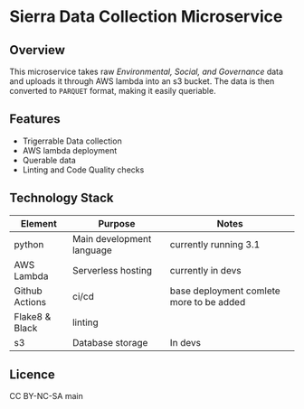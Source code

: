 # Sierra Data Collection Microservice

## Overview 
This microservice takes raw *Environmental, Social, and Governance* data and uploads it through AWS lambda into an s3 bucket. 
The data is then converted to `PARQUET` format, making it easily queriable. 

## Features 

- Trigerrable Data collection 
- AWS lambda deployment 
- Querable data 
- Linting and Code Quality checks

## Technology Stack 

| Element | Purpose | Notes | 
| ------- | ------- | ----- |
| python | Main development language | currently running 3.1 |
| AWS Lambda | Serverless hosting | currently in devs |
| Github Actions | ci/cd | base deployment comlete more to be added |
| Flake8 & Black | linting | | 
| s3 | Database storage | In devs |

## Licence 

CC BY-NC-SA
 main
